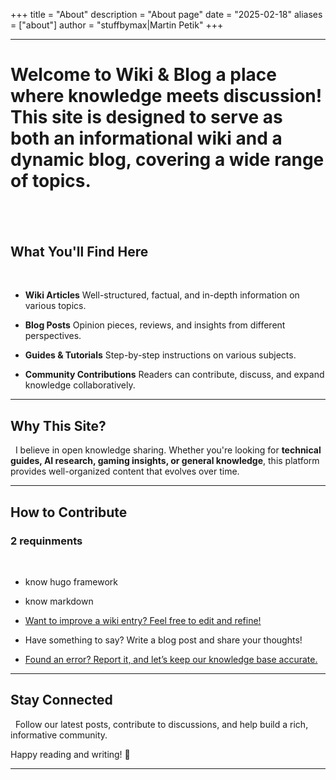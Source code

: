 +++
title = "About"
description = "About page"
date = "2025-02-18"
aliases = ["about"]
author = "stuffbymax|Martin Petik"
+++

----

# Welcome to **Wiki & Blog** a place where knowledge meets discussion! This site is designed to serve as both an **informational wiki** and a **dynamic blog**, covering a wide range of topics.  
&nbsp;
---

## **What You'll Find Here**  
&nbsp;
- **Wiki Articles** Well-structured, factual, and in-depth information on various topics.  

- **Blog Posts** Opinion pieces, reviews, and insights from different perspectives.  

- **Guides & Tutorials** Step-by-step instructions on various subjects.  

- **Community Contributions** Readers can contribute, discuss, and expand knowledge collaboratively.  

---

## **Why This Site?**  
&nbsp;
I believe in open knowledge sharing. Whether you're looking for **technical guides, AI research, gaming insights, or general knowledge**, this platform provides well-organized content that evolves over time.  

---

## **How to Contribute**  

### 2 requinments
&nbsp;
&nbsp;
  
- know hugo framework
- know markdown

- [Want to improve a wiki entry? Feel free to edit and refine!](https://github.com/stuffbymax/wiki-blogs)  

- Have something to say? Write a blog post and share your thoughts!  

- [Found an error? Report it, and let’s keep our knowledge base accurate.](https://github.com/stuffbymax/wiki-blogs/issues)

---

## **Stay Connected**  
&nbsp;
Follow our latest posts, contribute to discussions, and help build a rich, informative community.  

Happy reading and writing! 🚀  

---
